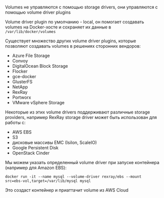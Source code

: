 Volumes не управляются с помощью storage drivers, они управляются с помощью volume driver plugins

Volume driver plugin по умолчанию - local, он помогает создавать volumes на Docker-хосте и сохраняет их данные в `/var/lib/docker/volumes`

Существует множество других volume driver plugins, которые позволяют создавать volumes в решениях сторонних вендоров:
- Azure File Storage
- Convoy
- DigitalOcean Block Storage
- Flocker
- gce-docker
- GlusterFS
- NetApp
- RexRay
- Portworx
- VMware vSphere Storage

Некоторые из этих volume drivers поддерживают различные storage providers, например RexRay storage driver может быть использован для работы с:
- AWS EBS
- S3
- дисковые массивы EMC (Isilon, ScaleIO)
- Google Persistent Disk
- OpenStack Cinder

Мы можем указать определенный volume driver при запуске контейнера (например для Amazon EBS):

`docker run -it --name mysql --volume-driver rexray/ebs --mount src=ebs-vol,target=/var/lib/mysql mysql`

Это создаст контейнер и приаттачит volume из AWS Cloud